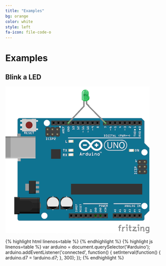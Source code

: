 ```yaml
---
title: "Examples"
bg: orange
color: white
style: left
fa-icon: file-code-o
---
```


# Examples

## Blink a LED

![](./img/blink-led.png)

{% highlight html linenos=table %}
<web-arduino id="arduino" device-name="DEVICE"></web-arduino>
{% endhighlight %}
{% highlight js linenos=table %}
var arduino = document.querySelector('#arduino');
arduino.addEventListener('connected', function() {
  setInterval(function() {
    arduino.d7 = !arduino.d7;
  }, 300);
});
{% endhighlight %}
